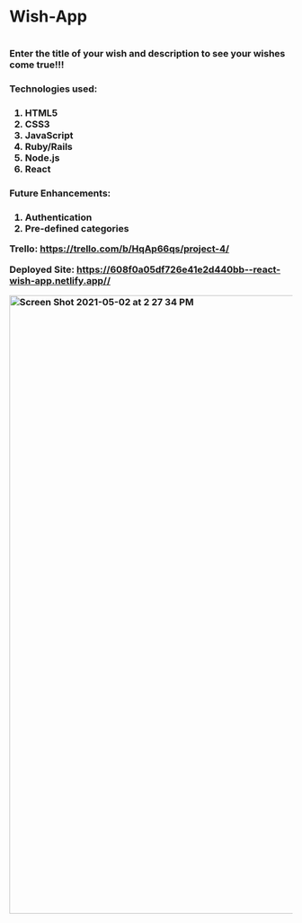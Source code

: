 <h1>Wish-App<h1>

<h3>Enter the title of your wish and description to see your wishes come true!!! <h3>

<h3>Technologies used:<h3>

1. HTML5
2. CSS3
3. JavaScript
4. Ruby/Rails
5. Node.js
6. React
 

<h3>Future Enhancements:<h3>

1. Authentication
2. Pre-defined categories

Trello: <https://trello.com/b/HqAp66qs/project-4/>

Deployed Site: <https://608f0a05df726e41e2d440bb--react-wish-app.netlify.app//>


<img width="1102" alt="Screen Shot 2021-05-02 at 2 27 34 PM" src="https://user-images.githubusercontent.com/20482109/116823532-0c2f6500-ab53-11eb-9213-b35b29c52ace.png">